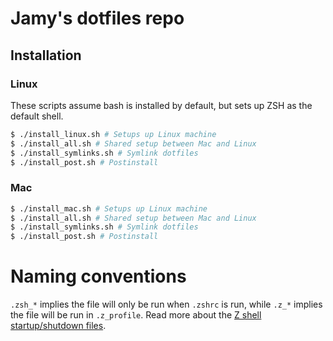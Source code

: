 # Jamy's dotfiles repo

## Installation

### Linux

These scripts assume bash is installed by default, but sets up ZSH as
the default shell.

```bash
$ ./install_linux.sh # Setups up Linux machine
$ ./install_all.sh # Shared setup between Mac and Linux
$ ./install_symlinks.sh # Symlink dotfiles
$ ./install_post.sh # Postinstall
```

### Mac

```bash
$ ./install_mac.sh # Setups up Linux machine
$ ./install_all.sh # Shared setup between Mac and Linux
$ ./install_symlinks.sh # Symlink dotfiles
$ ./install_post.sh # Postinstall
```

# Naming conventions

`.zsh_*` implies the file will only be run when `.zshrc` is run, while
`.z_*` implies the file will be run in `.z_profile`. Read more about the
[Z shell startup/shutdown files].

[Z shell startup/shutdown files]: https://zsh.sourceforge.io/Doc/Release/Files.html#Files
